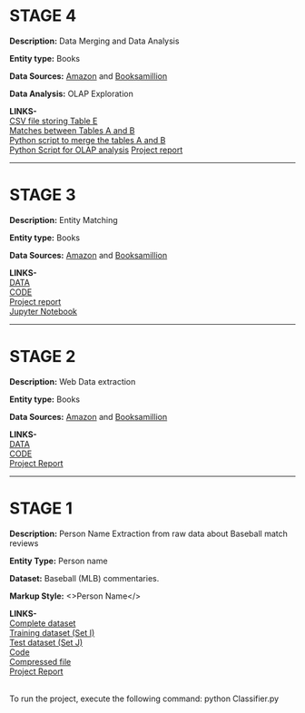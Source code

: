 # STAGE 4

**Description:** Data Merging and Data Analysis

**Entity type:** Books

**Data Sources:** [Amazon](https://www.amazon.com) and [Booksamillion](http://www.booksamillion.com) <br />

**Data Analysis:** OLAP Exploration <br />

**LINKS-**<br />
[CSV file storing Table E](https://github.com/Karan6Dharni/Data-Science-Project/blob/master/Stage%204/merged_data.csv) <br />
[Matches between Tables A and B](https://github.com/Karan6Dharni/Data-Science-Project/blob/master/Stage%204/matching_tuples.csv) <br />
[Python script to merge the tables A and B](https://github.com/Karan6Dharni/Data-Science-Project/blob/master/Stage%204/Merge.py) <br />
[Python Script for OLAP analysis](https://github.com/Karan6Dharni/Data-Science-Project/blob/master/Stage%204/Olap.py)
[Project report](https://www.google.com) <br />


***

# STAGE 3

**Description:** Entity Matching

**Entity type:** Books

**Data Sources:** [Amazon](https://www.amazon.com) and [Booksamillion](http://www.booksamillion.com) <br />

**LINKS-**<br />
[DATA](https://github.com/Karan6Dharni/Data-Science-Project/tree/master/Stage%203/DATA) <br />
[CODE](https://github.com/Karan6Dharni/Data-Science-Project/tree/master/Stage%203/CODE) <br />
[Project report](https://github.com/Karan6Dharni/Data-Science-Project/blob/master/Stage%203/Stage%203%20Report.pdf) <br />
[Jupyter Notebook](https://github.com/Karan6Dharni/Data-Science-Project/blob/master/Stage%203/CODE/Project%20Stage%203.ipynb) <br />

***

# STAGE 2

**Description:** Web Data extraction

**Entity type:** Books

**Data Sources:** [Amazon](https://www.amazon.com) and [Booksamillion](http://www.booksamillion.com) <br />

**LINKS-**<br />
[DATA](https://github.com/Karan6Dharni/Data-Science-Project/tree/master/Stage%202/Stage%202%20DATA) <br />
[CODE](https://github.com/Karan6Dharni/Data-Science-Project/tree/master/Stage%202/Stage%202%20CODE) <br />
[Project Report](https://github.com/Karan6Dharni/Data-Science-Project/blob/master/Stage%202/Stage%202%20Report.pdf) <br />

***

# STAGE 1

**Description:** Person Name Extraction from raw data about Baseball match reviews

**Entity Type:** Person name

**Dataset:** Baseball (MLB) commentaries.

**Markup Style:** <>Person Name</>

**LINKS-**<br />
[Complete dataset](https://github.com/Karan6Dharni/Data-Science-Project-1/tree/master/Complete%20Dataset) <br />
[Training dataset (Set I)](https://github.com/Karan6Dharni/Data-Science-Project-1/tree/master/train_set) <br />
[Test dataset (Set J)](https://github.com/Karan6Dharni/Data-Science-Project-1/tree/master/test_set) <br />
[Code](https://github.com/Karan6Dharni/Data-Science-Project-1) <br />
[Compressed file](https://github.com/Karan6Dharni/Data-Science-Project-1/blob/master/ProjectStage1.zip) <br />
[Project Report](https://github.com/Karan6Dharni/Data-Science-Project-1/blob/master/Project%20Report%20Stage%20I.pdf)

<br />
To run the project, execute the following command:  python Classifier.py
